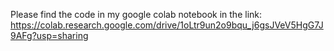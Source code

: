 Please find the code in my google colab notebook in the link: https://colab.research.google.com/drive/1oLtr9un2o9bqu_j6gsJVeV5HgG7J9AFg?usp=sharing
